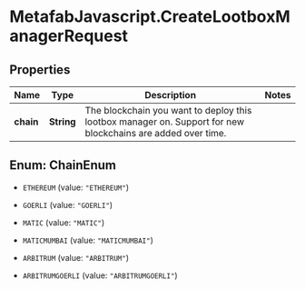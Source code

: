 # MetafabJavascript.CreateLootboxManagerRequest

## Properties

Name | Type | Description | Notes
------------ | ------------- | ------------- | -------------
**chain** | **String** | The blockchain you want to deploy this lootbox manager on. Support for new blockchains are added over time. | 



## Enum: ChainEnum


* `ETHEREUM` (value: `"ETHEREUM"`)

* `GOERLI` (value: `"GOERLI"`)

* `MATIC` (value: `"MATIC"`)

* `MATICMUMBAI` (value: `"MATICMUMBAI"`)

* `ARBITRUM` (value: `"ARBITRUM"`)

* `ARBITRUMGOERLI` (value: `"ARBITRUMGOERLI"`)




